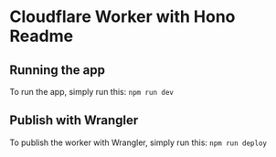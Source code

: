 # Cloudflare Worker with Hono Readme

## Running the app

To run the app, simply run this:
`npm run dev`

## Publish with Wrangler

To publish the worker with Wrangler, simply run this:
`npm run deploy`

